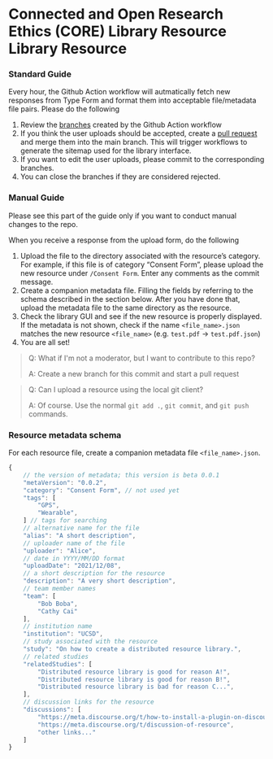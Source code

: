 # Connected and Open Research Ethics (CORE) Library Resource Library Resource

### Standard Guide

Every hour, the Github Action workflow will autmatically fetch new responses from Type Form and format them into acceptable file/metadata file pairs. Please do the following

1. Review the [branches](https://github.com/ReCODE-Health/resources/branches) created by the Github Action workflow
2. If you think the user uploads should be accepted, create a [pull request](https://github.com/ReCODE-Health/resources/compare) and merge them into the main branch. This will trigger workflows to generate the sitemap used for the library interface.
3. If you want to edit the user uploads, please commit to the corresponding branches.
4. You can close the branches if they are considered rejected. 

### Manual Guide

Please see this part of the guide only if you want to conduct manual changes to the repo.

When you receive a response from the upload form, do the following

1. Upload the file to the directory associated with the resource’s category. For example, if this file is of category “Consent Form”, please upload the new resource under `/Consent Form`. Enter any comments as the commit message.
2. Create a companion metadata file. Filling the fields by referring to the schema described in the section below. After you have done that, upload the metadata file to the same directory as the resource.
3. Check the library GUI and see if the new resource is properly displayed. If the metadata is not shown, check if the name `<file_name>.json` matches the new resource `<file_name>` (e.g. `test.pdf` → `test.pdf.json`)
4. You are all set!

> Q: What if I'm not a moderator, but I want to contribute to this repo?
> 
> A: Create a new branch for this commit and start a pull request

> Q: Can I upload a resource using the local git client?
> 
> A: Of course. Use the normal `git add .`, `git commit`, and `git push` commands.


### Resource metadata schema

For each resource file, create a companion metadata file `<file_name>.json`.

```js
{
    // the version of metadata; this version is beta 0.0.1
    "metaVersion": "0.0.2",
    "category": "Consent Form", // not used yet
    "tags": [
        "GPS",
        "Wearable",
    ] // tags for searching
    // alternative name for the file
    "alias": "A short description",
    // uploader name of the file
    "uploader": "Alice",
    // date in YYYY/MM/DD format
    "uploadDate": "2021/12/08",
    // a short description for the resource
    "description": "A very short description",
    // team member names
    "team": [
        "Bob Boba",
        "Cathy Cai"
    ],
    // institution name
    "institution": "UCSD",
    // study associated with the resource
    "study": "On how to create a distributed resource library.",
    // related studies
    "relatedStudies": [
        "Distributed resource library is good for reason A!",
        "Distributed resource library is good for reason B!",
        "Distributed resource library is bad for reason C...",
    ],
    // discussion links for the resource
    "discussions": [
        "https://meta.discourse.org/t/how-to-install-a-plugin-on-discourse-hosted-discourse/42783/6",
        "https://meta.discourse.org/t/discussion-of-resource",
        "other links..."
    ]
}
```
